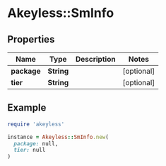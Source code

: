 # Akeyless::SmInfo

## Properties

| Name | Type | Description | Notes |
| ---- | ---- | ----------- | ----- |
| **package** | **String** |  | [optional] |
| **tier** | **String** |  | [optional] |

## Example

```ruby
require 'akeyless'

instance = Akeyless::SmInfo.new(
  package: null,
  tier: null
)
```

